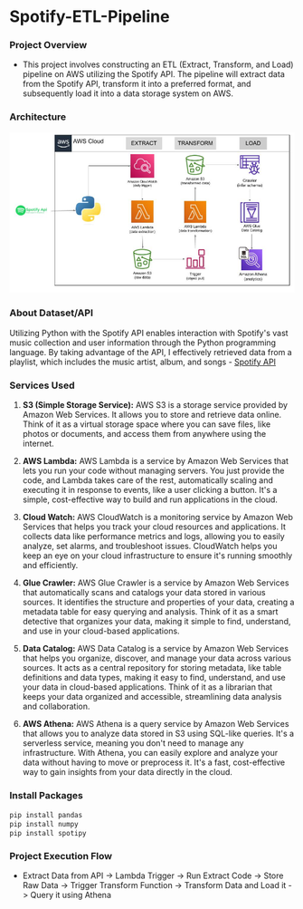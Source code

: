 # Spotify-ETL-Pipeline

### Project Overview
* This project involves constructing an ETL (Extract, Transform, and Load) pipeline on AWS utilizing the Spotify API. The pipeline will extract data from the Spotify API, transform it into a preferred format, and subsequently load it into a data storage system on AWS.

### Architecture
![Architecture Diagram](images/etl_pipeline_archi.jpeg)

### About Dataset/API
Utilizing Python with the Spotify API enables interaction with Spotify's vast music collection and user information through the Python programming language. By taking advantage of the API, I effectively retrieved data from a playlist, which includes the music artist, album, and songs - [Spotify API](https://developer.spotify.com/documentation/web-api)

### Services Used
1. **S3 (Simple Storage Service):** AWS S3 is a storage service provided by Amazon Web Services. It allows you to store and retrieve data online. Think of it as a virtual storage space where you can save files, like photos or documents, and access them from anywhere using the internet.

2. **AWS Lambda:** AWS Lambda is a service by Amazon Web Services that lets you run your code without managing servers. You just provide the code, and Lambda takes care of the rest, automatically scaling and executing it in response to events, like a user clicking a button. It's a simple, cost-effective way to build and run applications in the cloud.

3. **Cloud Watch:** AWS CloudWatch is a monitoring service by Amazon Web Services that helps you track your cloud resources and applications. It collects data like performance metrics and logs, allowing you to easily analyze, set alarms, and troubleshoot issues. CloudWatch helps you keep an eye on your cloud infrastructure to ensure it's running smoothly and efficiently.

4. **Glue Crawler:** AWS Glue Crawler is a service by Amazon Web Services that automatically scans and catalogs your data stored in various sources. It identifies the structure and properties of your data, creating a metadata table for easy querying and analysis. Think of it as a smart detective that organizes your data, making it simple to find, understand, and use in your cloud-based applications.

5. **Data Catalog:** AWS Data Catalog is a service by Amazon Web Services that helps you organize, discover, and manage your data across various sources. It acts as a central repository for storing metadata, like table definitions and data types, making it easy to find, understand, and use your data in cloud-based applications. Think of it as a librarian that keeps your data organized and accessible, streamlining data analysis and collaboration.

6. **AWS Athena:** AWS Athena is a query service by Amazon Web Services that allows you to analyze data stored in S3 using SQL-like queries. It's a serverless service, meaning you don't need to manage any infrastructure. With Athena, you can easily explore and analyze your data without having to move or preprocess it. It's a fast, cost-effective way to gain insights from your data directly in the cloud.

### Install Packages
```
pip install pandas
pip install numpy
pip install spotipy
```

### Project Execution Flow
* Extract Data from API -> Lambda Trigger -> Run Extract Code -> Store Raw Data -> Trigger Transform Function -> Transform Data and Load it -> Query it using Athena
